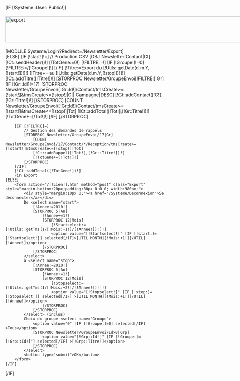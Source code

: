 [IF [!Systeme::User::Public!]]
	<div style="display:block;width:100%;" >
		<div id="Entete" style="display:block;margin:20px auto auto auto;width:980px;">
			<a href="/" title="Revenir à la page d'accueil">
				<img src="/Skins/Intranet/Img/bando-mail.jpg" width="980" height="80" 
				alt="export" title="export" />
			</a>
		</div>
		<div id="Contenu" style="display:block;margin:20px auto auto auto;width:980px;">
			[MODULE Systeme/Login?Redirect=/Newsletter/Export]
		</div>
	</div>
[ELSE]
	[IF [!start!]!=]
		// Production CSV
		[OBJ Newsletter|Contact|Ct]
		[!Ct::sendHeader()!]
	 	[!TotGene:=0!]
	 	[!FILTRE:=!]
	 	[IF [!Groupe!]!=0]
	 		[!FILTRE:=/[!Groupe!]!]
	 	[/IF]
	 	[!Titre:=Export du [!Utils::getDate(d.m.Y,[!start!])!]!]
	 	[!Titre+= au [!Utils::getDate(d.m.Y,[!stop!])!]!]
	 	[!Ct::addTitre([!Titre!])!] 
		[STORPROC Newsletter/GroupeEnvoi[!FILTRE!]|Gr]
			[IF [!Gr::Id!]!=17]
				[STORPROC Newsletter/GroupeEnvoi/[!Gr::Id!]/Contact/tmsCreate>=[!start!]&tmsCreate<=[!stop!]|C|||Campagne|DESC]
					[!Ct::addContact([!C!],[!Gr::Titre!])!] 
				[/STORPROC]
				[COUNT Newsletter/GroupeEnvoi/[!Gr::Id!]/Contact/tmsCreate>=[!start!]&tmsCreate<=[!stop!]|Tot] 
				[!Ct::addTotal([!Tot!],[!Gr::Titre!])!]
				[!TotGene+=[!Tot!]!]
			[/IF]
		[/STORPROC]
		
		[IF [!FILTRE]=]
			// Gestion des demandes de rappels		
			[STORPROC Newsletter/GroupeEnvoi/17|Gr]
				[COUNT Newsletter/GroupeEnvoi/17/Contact/*/Reception/tmsCreate>=[!start!]&tmsCreate<=[!stop!]|Tot]
				[!Ct::addRappel([!Tot!],[!Gr::Titre!])!]
				[!TotGene+=[!Tot!]!]
			[/STORPROC] 
		[/IF]
		[!Ct::addTotal([!TotGene!])!]
		Fin Export
	[ELSE]
		<form action="/[!Lien!].htm" method="post" class="Export" style="margin-bottom:20px;padding:80px 0 0 0; width:980px;">
			<div style="margin:10px 0;"><a href="/Systeme/Deconnexion">Se déconnecter</a></div>
			De <select name="start">
				[!Annee:=2010!]
				[STORPROC 5|An]
					[!Annee+=1!]
					[STORPROC 12|Mois]
						[!Startselect:=[!Utils::getTms(1/[!Mois:+1!]/[!Annee!])!]!]
						<option value="[!Startselect!]" [IF [!start:]=[!Startselect!]] selected[/IF]>[UTIL MONTH][!Mois:+1!][/UTIL] [!Annee!]</option>
					[/STORPROC]
				[/STORPROC]
			</select>
			à <select name="stop">
				[!Annee:=2010!]
				[STORPROC 5|An]
					[!Annee+=1!]
					[STORPROC 12|Mois]
						[!Stopselect:=[!Utils::getTms(1/[!Mois:+2!]/[!Annee!])!]!]
						<option value="[!Stopselect!]" [IF [!stop:]=[!Stopselect!]] selected[/IF] >[UTIL MONTH][!Mois:+1!][/UTIL] [!Annee!]</option>
					[/STORPROC]
				[/STORPROC]
			</select> (inclus)
			Choix du groupe <select name="Groupe">
				<option value="0" [IF [!Groupe:]=0] selected[/IF] >Tous</option>
				[STORPROC Newsletter/GroupeEnvoi/Id>0|Grp]
					<option value="[!Grp::Id!]" [IF [!Groupe:]=[!Grp::Id!]"] selected[/IF] >[!Grp::Titre!]</option>
				[/STORPROC]
			</select>
			<button type="submit">OK</button>
		</form>
	[/IF]
[/IF]

		
		
